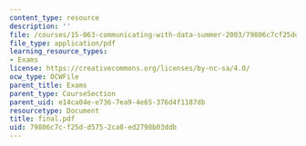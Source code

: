 ```yaml
---
content_type: resource
description: ''
file: /courses/15-063-communicating-with-data-summer-2003/79806c7cf25dd5752ca8ed2798b03ddb_final.pdf
file_type: application/pdf
learning_resource_types:
- Exams
license: https://creativecommons.org/licenses/by-nc-sa/4.0/
ocw_type: OCWFile
parent_title: Exams
parent_type: CourseSection
parent_uid: e14ca04e-e736-7ea9-4e65-376d4f1187db
resourcetype: Document
title: final.pdf
uid: 79806c7c-f25d-d575-2ca8-ed2798b03ddb
---
```

